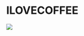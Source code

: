 # ILOVECOFFEE

<img src="https://64.media.tumblr.com/df217f0e4d434d0cf028de0ecaf9aa66/d882dbab576a6e62-f3/s1280x1920/4f8627478c448e4da139b22a10ddbd2744132be2.pnj">

